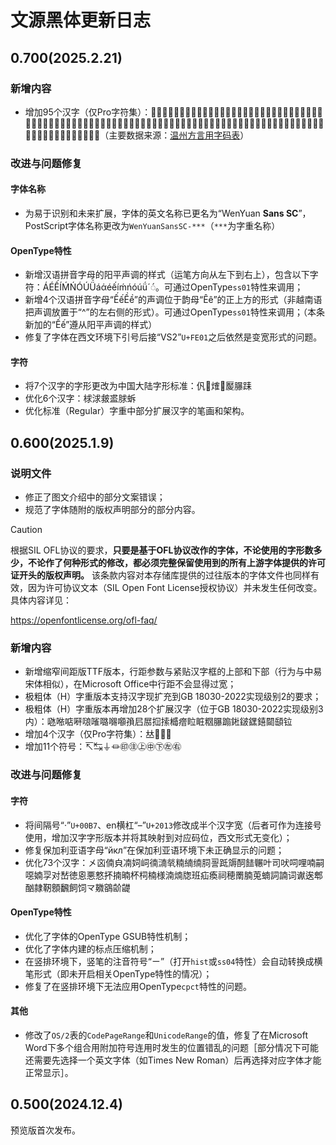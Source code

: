 # 文源黑体更新日志
## 0.700(2025.2.21)
### 新增内容
- 增加95个汉字（仅Pro字符集）：𠏮𠜴𠞖𠠖𠠢𠡒𠢢𠻧𠿓𡉑𡍲𡔇𡚮𡫽𢃀𢄺𢅡𢖈𢖩𢜶𢭟𢯰𢴩𣀒𣙻𣣹𣥼𣶆𤁵𤁽𤇳𤈦𤖼𤳘𤵥𤶁𤷡𥇰𥈊𥍳𥧂𥨉𥩲𥫷𥿊𦈈𦈛𦑎𦗭𦜇𦠸𦧴𦧼𦨖𦩫𦿏𧛻𧠥𧤼𧦑𧰥𧺟𧻸𧼱𨁇𨂝𨆧𨆪𩃶𩆵𩈦𩐅𩑔𩑡𩑦𩓔𩔈𩔝𩔡𩔸𩗯𩝨𩥑𩨌𩨐𩻣𪉨𪖥𪚥𫏕𫷌𬉐𬢉𬱈𱂡（主要数据来源：[温州方言用字码表](https://github.com/Hansha2011/WenzhouDialectCharacterTable)）
### 改进与问题修复
#### 字体名称
- 为易于识别和未来扩展，字体的英文名称已更名为“WenYuan **Sans SC**”，PostScript字体名称更改为`WenYuanSansSC-***`（`***`为字重名称）
#### OpenType特性
- 新增汉语拼音字母的阳平声调的样式（运笔方向从左下到右上），包含以下字符：ÁÉẾÍḾŃÓÚǗáάéếíḿńóúǘ´◌́。可通过OpenType`ss01`特性来调用；
- 新增4个汉语拼音字母“ẾếỀề”的声调位于韵母“Êê”的正上方的形式（非越南语把声调放置于“^”的左右侧的形式）。可通过OpenType`ss01`特性来调用；（本条新加的“Ếế”遵从阳平声调的样式）
- 修复了字体在西文环境下引号后接“VS2”`U+FE01`之后依然是变宽形式的问题。
#### 字符
- 将7个汉字的字形更改为中国大陆字形标准：𠆩𢱤𤌍𤐰𥀬𦢊𨀤
- 优化6个汉字：梂浗皳盚脙蚸
- 优化标准（Regular）字重中部分扩展汉字的笔画和架构。
## 0.600(2025.1.9)
### 说明文件
- 修正了图文介绍中的部分文案错误；
- 规范了字体随附的版权声明部分的部分内容。

> [!CAUTION]
>
> 根据SIL OFL协议的要求，**只要是基于OFL协议改作的字体，不论使用的字形数多少，不论作了何种形式的修改，都必须完整保留使用到的所有上游字体提供的许可证开头的版权声明。** 该条款内容对本存储库提供的过往版本的字体文件也同样有效，因为许可协议文本（SIL Open Font License授权协议）并未发生任何改变。具体内容详见：
>
> https://openfontlicense.org/ofl-faq/
### 新增内容
- 新增缩窄间距版TTF版本，行距参数与紧贴汉字框的上部和下部（行为与中易宋体相似），在Microsoft Office中行距不会显得过宽；
- 极粗体（H）字重版本支持汉字现扩充到GB 18030-2022实现级别2的要求；
- 极粗体（H）字重版本再增加28个扩展汉字（位于GB 18030-2022实现级别3内）：𠱁𠵱𠶧𠹶𠺘𠻘𡀔𡃶𡅅𡥼𡰪𡲢𢫏𢱢𣚺𤺧𥅈𥅾𥹉𦢊𨃩𨧀𨨏𨭆𨭎𨶙𩓥𫟷
- 增加4个汉字（仅Pro字符集）：𠀤𤙖𨮁𰾺
- 增加11个符号：↸↹⏚⏛㊞㊟㊤㊥㊦㊧㊨
### 改进与问题修复
#### 字符
- 将间隔号“·”`U+00B7`、en横杠“–”`U+2013`修改成半个汉字宽（后者可作为连接号使用，增加汉字字形版本并将其映射到对应码位，西文形式无变化）；
- 修复保加利亚语字母“<span lang="bg">йкл</span>”在保加利亚语环境下未正确显示的问题；
- 优化73个汉字：㐅㐫㑲㒵㓓㚸㟃㣮㵜㷀䊖䋻䌾䏤䛐䟡䢇䣳䭍冁叶司吠呞哩喃嗣噁婻孠对嵆徳恖悪憗抔揇暔杯柌楠様湳煵牎班疝瘓祠穂罱腩莵蝻詞諵词谳逘郫酗隷靭顖飜飼饲龴鿦𪃾𬹼𬺓
#### OpenType特性
- 优化了字体的OpenType GSUB特性机制；
- 优化了字体内建的标点压缩机制；
- 在竖排环境下，竖笔的注音符号“ㄧ”（打开`hist`或`ss04`特性）会自动转换成横笔形式（即未开启相关OpenType特性的情况）；
- 修复了在竖排环境下无法应用OpenType`cpct`特性的问题。
#### 其他
- 修改了`OS/2`表的`CodePageRange`和`UnicodeRange`的值，修复了在Microsoft Word下多个组合用附加符号连用时发生的位置错乱的问题［部分情况下可能还需要先选择一个英文字体（如Times New Roman）后再选择对应字体才能正常显示］。
## 0.500(2024.12.4)
预览版首次发布。